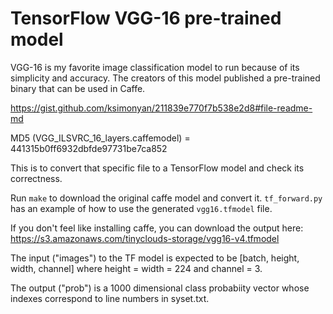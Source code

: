 # TensorFlow VGG-16 pre-trained model

VGG-16 is my favorite image classification model to run 
because of its simplicity and accuracy. The creators of this model 
published a pre-trained binary that can be used in Caffe.

https://gist.github.com/ksimonyan/211839e770f7b538e2d8#file-readme-md

MD5 (VGG_ILSVRC_16_layers.caffemodel) = 441315b0ff6932dbfde97731be7ca852

This is to convert that specific file to a TensorFlow model and check
its correctness.

Run `make` to download the original caffe model and convert it.
`tf_forward.py` has an example of how to use the generated `vgg16.tfmodel`
file.

If you don't feel like installing caffe, you can download the output here:
https://s3.amazonaws.com/tinyclouds-storage/vgg16-v4.tfmodel

The input ("images") to the TF model is expected to be [batch, height, width, channel]
where height = width = 224 and channel = 3.

The output ("prob") is a 1000 dimensional class probabiity vector whose indexes
correspond to line numbers in syset.txt.
